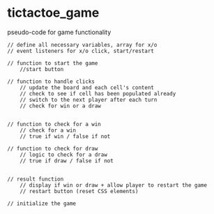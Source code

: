 # tictactoe_game


pseudo-code for game functionality

    // define all necessary variables, array for x/o
    // event listeners for x/o click, start/restart

    // function to start the game
        //start button

    // function to handle clicks
        // update the board and each cell's content
        // check to see if cell has been populated already
        // switch to the next player after each turn
        // check for win or a draw


    // function to check for a win
        // check for a win
        // true if win / false if not

    // function to check for draw
        // logic to check for a draw
        // true if draw / false if not


    // result function
        // display if win or draw + allow player to restart the game
        // restart button (reset CSS elements)

    // initialize the game
